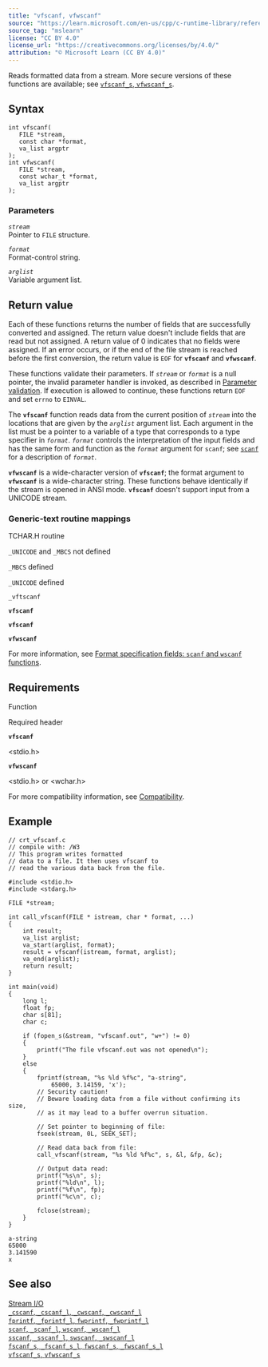 ```yaml
---
title: "vfscanf, vfwscanf"
source: "https://learn.microsoft.com/en-us/cpp/c-runtime-library/reference/vfscanf-vfwscanf?view=msvc-170"
source_tag: "mslearn"
license: "CC BY 4.0"
license_url: "https://creativecommons.org/licenses/by/4.0/"
attribution: "© Microsoft Learn (CC BY 4.0)"
---
```

Reads formatted data from a stream. More secure versions of these functions are available; see [`vfscanf_s`, `vfwscanf_s`](https://learn.microsoft.com/en-us/cpp/c-runtime-library/reference/vfscanf-s-vfwscanf-s?view=msvc-170).

## Syntax

```
int vfscanf(
   FILE *stream,
   const char *format,
   va_list argptr
);
int vfwscanf(
   FILE *stream,
   const wchar_t *format,
   va_list argptr
);
```

### Parameters

_`stream`_  
Pointer to `FILE` structure.

_`format`_  
Format-control string.

_`arglist`_  
Variable argument list.

## Return value

Each of these functions returns the number of fields that are successfully converted and assigned. The return value doesn't include fields that are read but not assigned. A return value of 0 indicates that no fields were assigned. If an error occurs, or if the end of the file stream is reached before the first conversion, the return value is `EOF` for **`vfscanf`** and **`vfwscanf`**.

These functions validate their parameters. If _`stream`_ or _`format`_ is a null pointer, the invalid parameter handler is invoked, as described in [Parameter validation](https://learn.microsoft.com/en-us/cpp/c-runtime-library/parameter-validation?view=msvc-170). If execution is allowed to continue, these functions return `EOF` and set `errno` to `EINVAL`.

The **`vfscanf`** function reads data from the current position of _`stream`_ into the locations that are given by the _`arglist`_ argument list. Each argument in the list must be a pointer to a variable of a type that corresponds to a type specifier in _`format`_. _`format`_ controls the interpretation of the input fields and has the same form and function as the _`format`_ argument for `scanf`; see [`scanf`](https://learn.microsoft.com/en-us/cpp/c-runtime-library/reference/scanf-scanf-l-wscanf-wscanf-l?view=msvc-170) for a description of _`format`_.

**`vfwscanf`** is a wide-character version of **`vfscanf`**; the format argument to **`vfwscanf`** is a wide-character string. These functions behave identically if the stream is opened in ANSI mode. **`vfscanf`** doesn't support input from a UNICODE stream.

### Generic-text routine mappings

TCHAR.H routine

`_UNICODE` and `_MBCS` not defined

`_MBCS` defined

`_UNICODE` defined

`_vftscanf`

**`vfscanf`**

**`vfscanf`**

**`vfwscanf`**

For more information, see [Format specification fields: `scanf` and `wscanf` functions](https://learn.microsoft.com/en-us/cpp/c-runtime-library/format-specification-fields-scanf-and-wscanf-functions?view=msvc-170).

## Requirements

Function

Required header

**`vfscanf`**

<stdio.h>

**`vfwscanf`**

<stdio.h> or <wchar.h>

For more compatibility information, see [Compatibility](https://learn.microsoft.com/en-us/cpp/c-runtime-library/compatibility?view=msvc-170).

## Example

```
// crt_vfscanf.c
// compile with: /W3
// This program writes formatted
// data to a file. It then uses vfscanf to
// read the various data back from the file.

#include <stdio.h>
#include <stdarg.h>

FILE *stream;

int call_vfscanf(FILE * istream, char * format, ...)
{
    int result;
    va_list arglist;
    va_start(arglist, format);
    result = vfscanf(istream, format, arglist);
    va_end(arglist);
    return result;
}

int main(void)
{
    long l;
    float fp;
    char s[81];
    char c;

    if (fopen_s(&stream, "vfscanf.out", "w+") != 0)
    {
        printf("The file vfscanf.out was not opened\n");
    }
    else
    {
        fprintf(stream, "%s %ld %f%c", "a-string",
            65000, 3.14159, 'x');
        // Security caution!
        // Beware loading data from a file without confirming its size,
        // as it may lead to a buffer overrun situation.

        // Set pointer to beginning of file:
        fseek(stream, 0L, SEEK_SET);

        // Read data back from file:
        call_vfscanf(stream, "%s %ld %f%c", s, &l, &fp, &c);

        // Output data read:
        printf("%s\n", s);
        printf("%ld\n", l);
        printf("%f\n", fp);
        printf("%c\n", c);

        fclose(stream);
    }
}
```

```
a-string
65000
3.141590
x
```

## See also

[Stream I/O](https://learn.microsoft.com/en-us/cpp/c-runtime-library/stream-i-o?view=msvc-170)  
[`_cscanf`, `_cscanf_l`, `_cwscanf`, `_cwscanf_l`](https://learn.microsoft.com/en-us/cpp/c-runtime-library/reference/cscanf-cscanf-l-cwscanf-cwscanf-l?view=msvc-170)  
[`fprintf`, `_fprintf_l`, `fwprintf`, `_fwprintf_l`](https://learn.microsoft.com/en-us/cpp/c-runtime-library/reference/fprintf-fprintf-l-fwprintf-fwprintf-l?view=msvc-170)  
[`scanf`, `_scanf_l`, `wscanf`, `_wscanf_l`](https://learn.microsoft.com/en-us/cpp/c-runtime-library/reference/scanf-scanf-l-wscanf-wscanf-l?view=msvc-170)  
[`sscanf`, `_sscanf_l`, `swscanf`, `_swscanf_l`](https://learn.microsoft.com/en-us/cpp/c-runtime-library/reference/sscanf-sscanf-l-swscanf-swscanf-l?view=msvc-170)  
[`fscanf_s`, `_fscanf_s_l`, `fwscanf_s`, `_fwscanf_s_l`](https://learn.microsoft.com/en-us/cpp/c-runtime-library/reference/fscanf-s-fscanf-s-l-fwscanf-s-fwscanf-s-l?view=msvc-170)  
[`vfscanf_s`, `vfwscanf_s`](https://learn.microsoft.com/en-us/cpp/c-runtime-library/reference/vfscanf-s-vfwscanf-s?view=msvc-170)